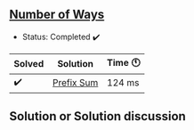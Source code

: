 ## [Number of Ways](https://codeforces.com/problemset/problem/466/C)

- Status: Completed :heavy_check_mark:

Solved | Solution | Time :clock11: | 
--- | --- | --- | 
:heavy_check_mark:  | [Prefix Sum](https://codeforces.com/contest/466/submission/102989390) | 124 ms | 

## Solution or Solution discussion

